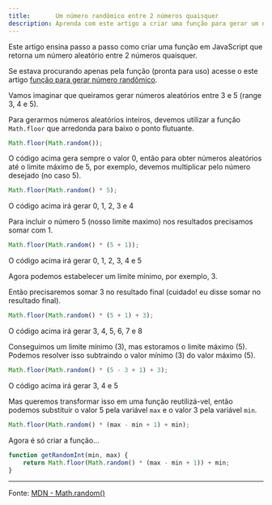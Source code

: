 ```yaml
---
title:       Um número randômico entre 2 números quaisquer
description: Aprenda com este artigo a criar uma função para gerar um número randômico entre 2 números quaisquer
---
```


Este artigo ensina passo a passo como criar uma função em JavaScript que retorna um número aleatório entre 2 números quaisquer.

Se estava procurando apenas pela função (pronta para uso) acesse o este artigo
[função para gerar número randômico](/javascript/funcao-gerar-aleatorios-entre-2-numeros/ "Função para gerar um número randômico entre 2 números quaisquer").

Vamos imaginar que queiramos gerar números aleatórios entre 3 e 5 (range 3, 4 e 5).

Para gerarmos números aleatórios inteiros, devemos utilizar a função `Math.floor` que arredonda para baixo o ponto flutuante.

```javascript
Math.floor(Math.random());
```


O código acima gera sempre o valor 0, então para obter números aleatórios até o limite máximo de 5, por exemplo, devemos
multiplicar pelo número desejado (no caso 5).

```javascript
Math.floor(Math.random() * 5);
```


O código acima irá gerar 0, 1, 2, 3 e 4

Para incluir o número 5 (nosso limite maximo) nos resultados precisamos somar com 1.

```javascript
Math.floor(Math.random() * (5 + 1));
```


O código acima irá gerar 0, 1, 2, 3, 4 e 5

Agora podemos estabelecer um limite mínimo, por exemplo, 3.

Então precisaremos somar 3 no resultado final (cuidado! eu disse somar no resultado final).

```javascript
Math.floor(Math.random() * (5 + 1) + 3);
```


O código acima irá gerar 3, 4, 5, 6, 7 e 8

Conseguimos um limite mínimo (3), mas estoramos o limite máximo (5). Podemos resolver isso subtraindo o valor mínimo (3)
do valor máximo (5).

```javascript
Math.floor(Math.random() * (5 - 3 + 1) + 3);
```


O código acima irá gerar 3, 4 e 5

Mas queremos transformar isso em uma função reutilizá-vel, então podemos substituir o valor 5 pela variável `max` e o 
valor 3 pela variável `min`.

```javascript
Math.floor(Math.random() * (max - min + 1) + min);
```


Agora é só criar a função...

```javascript
function getRandomInt(min, max) {
    return Math.floor(Math.random() * (max - min + 1)) + min;
}
```

- - -
Fonte: [MDN - Math.random()](https://developer.mozilla.org/en-US/docs/Web/JavaScript/Reference/Global_Objects/Math/random "link-externo")